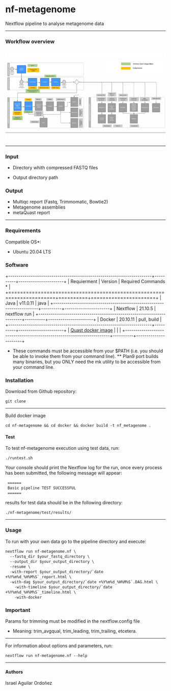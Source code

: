 # **nf-metagenome**

Nextflow pipeline to analyse metagenome data

------------------------------------------------------------------------

### Workflow overview

![General Workflow](docs/Workflow.png)

------------------------------------------------------------------------

### Input

-   Directory whith compressed FASTQ files

-   Output directory path

### Output

-   Multiqc report (Fastq, Trimmomatic, Bowtie2)
-   Metagenome assemblies
-   metaQuast report

------------------------------------------------------------------------

### Requirements

Compatible OS\*:

-   Ubuntu 20.04 LTS

### Software

+----------------------------------------------------------------------+----------+----------------------+
| Requierment                                                          | Version  | Required Commands \* |
+======================================================================+==========+======================+
| Java                                                                 | v11.0.11 | java                 |
+----------------------------------------------------------------------+----------+----------------------+
| Nextflow                                                             | 21.10.5  | nextflow run         |
+----------------------------------------------------------------------+----------+----------------------+
| Docker                                                               | 20.10.11 | pull, build          |
+----------------------------------------------------------------------+----------+----------------------+
| [Quast docker image](https://quay.io/repository/biocontainers/quast) |          |                      |
+----------------------------------------------------------------------+----------+----------------------+

-   These commands must be accessible from your \$PATH (i.e. you should be able to invoke them from your command line). \*\* Plan9 port builds many binaries, but you ONLY need the mk utility to be accessible from your command line.

### Installation

Download from Github repository:

    git clone 

------------------------------------------------------------------------

Build docker image

    cd nf-metagenome && cd docker && docker build -t nf_metagenome .

#### Test

To test nf-metagenome execution using test data, run:

    ./runtest.sh 

Your console should print the Nextflow log for the run, once every process has been submitted, the following message will appear:

     ======
     Basic pipeline TEST SUCCESSFUL
     ======

results for test data should be in the following directory:

    ./nf-metagenome/test/results/

------------------------------------------------------------------------

### Usage

To run with your own data go to the pipeline directory and execute:

    nextflow run nf-metagenome.nf \
      --fastq_dir $your_fastq_directory \
      --output_dir $your_output_directory \
      -resume \
      -with-report $your_output_directory/`date +%Y%m%d_%H%M%S`_report.html \
      -with-dag $your_output_directory/`date +%Y%m%d_%H%M%S`.DAG.html \
    	-with-timeline $your_output_directory/`date +%Y%m%d_%H%M%S`_timeline.html \
    	-with-docker

### Important

Params for trimming must be modified in the nextflow.config file

-   Meaning: trim_avgqual, trim_leading, trim_trailing, etcetera.

------------------------------------------------------------------------

For information about options and parameters, run:

    nextflow run nf-metagenome.nf --help

------------------------------------------------------------------------

#### Authors

Israel Aguilar Ordoñez
